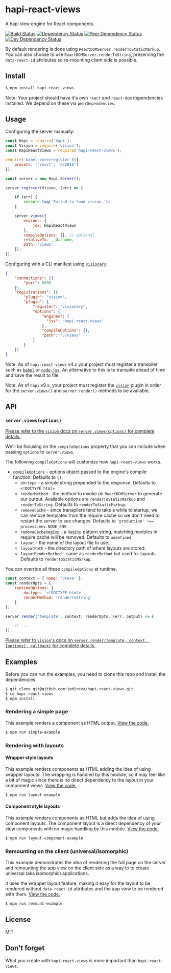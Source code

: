# hapi-react-views

A hapi view engine for React components.

[![Build Status](https://img.shields.io/travis/jedireza/hapi-react-views.svg)](https://travis-ci.org/jedireza/hapi-react-views)
[![Dependency Status](https://img.shields.io/david/jedireza/hapi-react-views.svg)](https://david-dm.org/jedireza/hapi-react-views)
[![Peer Dependency Status](https://img.shields.io/david/peer/jedireza/hapi-react-views.svg)](https://david-dm.org/jedireza/hapi-react-views?type=peer)
[![Dev Dependency Status](https://img.shields.io/david/dev/jedireza/hapi-react-views.svg)](https://david-dm.org/jedireza/hapi-react-views?type=dev)

By default rendering is done using `ReactDOMServer.renderToStaticMarkup`. You
can also choose to use `ReactDOMServer.renderToString`, preserving the
`data-react-id` attributes so re-mounting client side is possible.


## Install

```bash
$ npm install hapi-react-views
```

Note: Your project should have it's own `react` and `react-dom` dependencies
installed. We depend on these via `peerDependencies`.


## Usage

Configuring the server manually:

```js
const Hapi = require('hapi');
const Vision = require('vision');
const HapiReactViews = require('hapi-react-views');

require('babel-core/register')({
    presets: ['react', 'es2015']
});

const server = new Hapi.Server();

server.register(Vision, (err) => {

    if (err) {
        console.log('Failed to load vision.');
    }

    server.views({
        engines: {
            jsx: HapiReactViews
        },
        compileOptions: {}, // optional
        relativeTo: __dirname,
        path: 'views'
    });
});
```

Configuring with a CLI manifest using [`visionary`][visionary]:

[visionary]: https://github.com/hapijs/visionary

```json
{
    "connections": [{
        "port": 8080
    }],
    "registrations": [{
        "plugin": "vision",
        "plugin": {
            "register": "visionary",
            "options": {
                "engines": {
                  "jsx": "hapi-react-views"
                },
                "compileOptions": {},
                "path": "./views"
            }
        }
    }]
}
```

Note: As of `hapi-react-views` v4.x your project must register a transpiler
such as [`babel`][babel] or [`node-jsx`][node-jsx]. An alternative to this is
to transpile ahead of time and save the result to file.

[babel]: https://github.com/babel/babel
[node-jsx]: https://github.com/petehunt/node-jsx

Note: As of `hapi` v9.x, your project must register the [`vision`][vision]
plugin in order for the `server.views()` and `server.render()` methods to be
available.

[vision]: https://github.com/hapijs/vision


## API

### `server.views(options)`

[Please refer to the `vision` docs on `server.views(options)` for complete
details.][vision-docs]

[vision-docs]: https://github.com/hapijs/vision/blob/master/API.md#serverviewsoptions

We'll be focusing on the `compileOptions` property that you can include when
passing `options` to `server.views`.

The following `compileOptions` will customize how `hapi-react-views` works.

- `compileOptions` - options object passed to the engine's compile function.
  Defaults to `{}`.
  - `doctype` - a simple string prepended to the response. Defaults to
    `<!DOCTYPE html>`
  - `renderMethod` - the method to invoke on `ReactDOMServer` to generate our
    output. Available options are `renderToStaticMarkup` and `renderToString`.
    Defaults to `renderToStaticMarkup`.
  - `removeCache` - since transpilers tend to take a while to startup, we can
    remove templates from the require cache so we don't need to restart the
    server to see changes. Defaults to `'production' !== process.env.NODE_ENV`.
  - `removeCacheRegExp` - a `RegExp` pattern string, matching modules in
    require cache will be removed. Defaults to `undefined`.
  - `layout` - the name of the layout file to use.
  - `layoutPath` - the directory path of where layouts are stored.
  - `layoutRenderMethod` - same as `renderMethod` but used for layouts.
    Defaults to `renderToStaticMarkup`.

You can override all these `compileOptions` at runtime.

```js
const context = { name: 'Steve' };
const renderOpts = {
    runtimeOptions: {
        doctype: '<!DOCTYPE html>',
        renderMethod: 'renderToString'
    }
};

server.render('template', context, renderOpts, (err, output) => {

    // ...
});
```

[Please refer to `vision`'s docs on
`server.render(template, context, [options], callback)` for complete details.](https://github.com/hapijs/vision/blob/master/API.md#serverrendertemplate-context-options-callback)


## Examples

Before you can run the examples, you need to clone this repo and install the
dependencies.

```bash
$ git clone git@github.com:jedireza/hapi-react-views.git
$ cd hapi-react-views
$ npm install
```

### Rendering a simple page

This example renders a component as HTML output. [View the code.][ex-simple]

[ex-simple]: https://github.com/jedireza/hapi-react-views/tree/master/examples/simple

```bash
$ npm run simple-example
```

### Rendering with layouts

#### Wrapper style layouts

This example renders components as HTML adding the idea of using wrapper
layouts. The wrapping is handled by this module, so it may feel like a bit of
magic since there is no direct dependency to the layout in your component
views. [View the code.][ex-layouts]

[ex-layouts]: https://github.com/jedireza/hapi-react-views/tree/master/examples/layout

```bash
$ npm run layout-example
```

#### Component style layouts

This example renders components as HTML but adds the idea of using component
layouts. The component layout is a direct dependency of your view components
with no magic handling by this module. [View the code.][ex-comp-layouts]

[ex-comp-layouts]: https://github.com/jedireza/hapi-react-views/tree/master/examples/layout-component

```bash
$ npm run layout-component-example
```

### Remounting on the client (universal/isomorphic)

This example demonstrates the idea of rendering the full page on the server and
remounting the app view on the client side as a way to to create universal (aka
isomorphic) applications.

It uses the wrapper layout feature, making it easy for the layout to be
rendered without `data-react-id` attributes and the app view to be rendered
with them. [View the code.][ex-remount]

[ex-remount]: https://github.com/jedireza/hapi-react-views/tree/master/examples/remount

```bash
$ npm run remount-example
```


## License

MIT


## Don't forget

What you create with `hapi-react-views` is more important than `hapi-react-views`.
